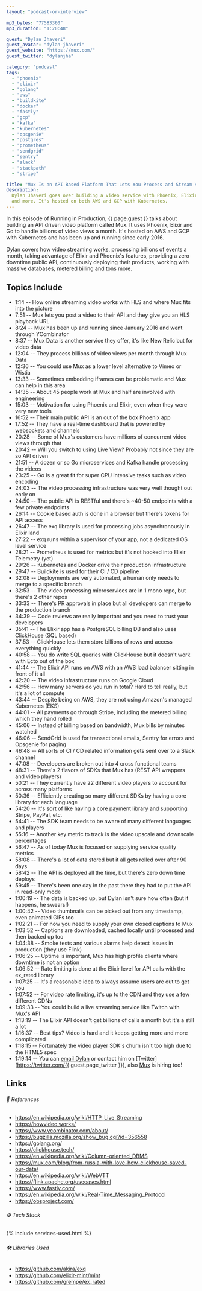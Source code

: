 ```yaml
---
layout: "podcast-or-interview"

mp3_bytes: "77583360"
mp3_duration: "1:20:48"

guest: "Dylan Jhaveri"
guest_avatar: "dylan-jhaveri"
guest_website: "https://mux.com/"
guest_twitter: "dylanjha"

category: "podcast"
tags:
  - "phoenix"
  - "elixir"
  - "golang"
  - "aws"
  - "buildkite"
  - "docker"
  - "fastly"
  - "gcp"
  - "kafka"
  - "kubernetes"
  - "opsgenie"
  - "postgres"
  - "prometheus"
  - "sendgrid"
  - "sentry"
  - "slack"
  - "stackpath"
  - "stripe"

title: "Mux Is an API Based Platform That Lets You Process and Stream Videos"
description:
  Dylan Jhaveri goes over building a video service with Phoenix, Elixir, Go
  and more. It's hosted on both AWS and GCP with Kubernetes.
---
```


In this episode of Running in Production, {{ page.guest }} talks about building
an API driven video platform called Mux. It uses Phoenix, Elixir and Go to
handle billions of video views a month. It's hosted on AWS and GCP with
Kubernetes and has been up and running since early 2016.

Dylan covers how video streaming works, processing billions of events a month,
taking advantage of Elixir and Phoenix's features, providing a zero downtime
public API, continuously deploying their products, working with massive
databases, metered billing and tons more.

## Topics Include

- 1:14 -- How online streaming video works with HLS and where Mux fits into the picture
- 7:51 -- Mux lets you post a video to their API and they give you an HLS playback URL
- 8:24 -- Mux has been up and running since January 2016 and went through YCombinator
- 8:37 -- Mux Data is another service they offer, it's like New Relic but for video data
- 12:04 -- They process billions of video views per month through Mux Data
- 12:36 -- You could use Mux as a lower level alternative to Vimeo or Wistia
- 13:33 -- Sometimes embedding iframes can be problematic and Mux can help in this area
- 14:35 -- About 45 people work at Mux and half are involved with engineering
- 15:03 -- Motivation for using Phoenix and Elixir, even when they were very new tools
- 16:52 -- Their main public API is an out of the box Phoenix app
- 17:52 -- They have a real-time dashboard that is powered by websockets and channels
- 20:28 -- Some of Mux's customers have millions of concurrent video views through that
- 20:42 -- Will you switch to using Live View? Probably not since they are so API driven
- 21:51 -- A dozen or so Go microservices and Kafka handle processing the videos
- 23:25 -- Go is a great fit for super CPU intensive tasks such as video encoding
- 24:03 -- The video processing infrastructure was very well thought out early on
- 24:50 -- The public API is RESTful and there's ~40-50 endpoints with a few private endpoints
- 26:14 -- Cookie based auth is done in a browser but there's tokens for API access
- 26:47 -- The exq library is used for processing jobs asynchronously in Elixir land
- 27:22 -- exq runs within a supervisor of your app, not a dedicated OS level service 
- 28:21 -- Prometheus is used for metrics but it's not hooked into Elixir Telemetry (yet)
- 29:26 -- Kubernetes and Docker drive their production infrastructure
- 29:47 -- Buildkite is used for their CI / CD pipeline
- 32:08 -- Deployments are very automated, a human only needs to merge to a specific branch
- 32:53 -- The video processing microservices are in 1 mono repo, but there's 2 other repos
- 33:33 -- There's PR approvals in place but all developers can merge to the production branch
- 34:39 -- Code reviews are really important and you need to trust your developers
- 35:41 -- The Elixir app has a PostgreSQL billing DB and also uses ClickHouse (SQL based)
- 37:53 -- ClickHouse lets them store billions of rows and access everything quickly
- 40:58 -- You do write SQL queries with ClickHouse but it doesn't work with Ecto out of the box
- 41:44 -- The Elixir API runs on AWS with an AWS load balancer sitting in front of it all
- 42:20 -- The video infrastructure runs on Google Cloud
- 42:56 -- How many servers do you run in total? Hard to tell really, but it's a lot of compute
- 43:44 -- Despite being on AWS, they are not using Amazon's managed Kubernetes (EKS)
- 44:01 -- All payments go through Stripe, including the metered billing which they hand rolled
- 45:06 -- Instead of billing based on bandwidth, Mux bills by minutes watched
- 46:06 -- SendGrid is used for transactional emails, Sentry for errors and Opsgenie for paging
- 46:48 -- All sorts of CI / CD related information gets sent over to a Slack channel
- 47:08 -- Developers are broken out into 4 cross functional teams
- 48:31 -- There's 2 flavors of SDKs that Mux has (REST API wrappers and video players)
- 50:21 -- They currently have 22 different video players to account for across many platforms
- 50:36 -- Efficiently creating so many different SDKs by having a core library for each language
- 54:20 -- It's sort of like having a core payment library and supporting Stripe, PayPal, etc.
- 54:41 -- The SDK team needs to be aware of many different languages and players
- 55:16 -- Another key metric to track is the video upscale and downscale percentages
- 56:47 -- As of today Mux is focused on supplying service quality metrics
- 58:08 -- There's a lot of data stored but it all gets rolled over after 90 days
- 58:42 -- The API is deployed all the time, but there's zero down time deploys
- 59:45 -- There's been one day in the past there they had to put the API in read-only mode
- 1:00:19 -- The data is backed up, but Dylan isn't sure how often (but it happens, he swears!)
- 1:00:42 -- Video thumbnails can be picked out from any timestamp, even animated GIFs too
- 1:02:21 -- For now you need to supply your own closed captions to Mux
- 1:03:52 -- Captions are downloaded, cached locally until processed and then backed up too
- 1:04:38 -- Smoke tests and various alarms help detect issues in production (they use Flink)
- 1:06:25 -- Uptime is important, Mux has high profile clients where downtime is not an option
- 1:06:52 -- Rate limiting is done at the Elixir level for API calls with the ex_rated library
- 1:07:25 -- It's a reasonable idea to always assume users are out to get you
- 1:07:52 -- For video rate limiting, it's up to the CDN and they use a few different CDNs
- 1:09:33 -- You could build a live streaming service like Twitch with Mux's API
- 1:13:19 -- The Elixir API doesn't get billions of calls a month but it's a still a lot
- 1:16:37 -- Best tips? Video is hard and it keeps getting more and more complicated
- 1:18:15 -- Fortunately the video player SDK's churn isn't too high due to the HTML5 spec
- 1:19:14 -- You can [email Dylan](mailto:dylan@mux.com) or contact him on [Twitter](https://twitter.com/{{ guest.page_twitter }}), also [Mux](https://mux.com/blog/) is hiring too!

## Links

###### 📄 References

- <https://en.wikipedia.org/wiki/HTTP_Live_Streaming>
- <https://howvideo.works/>
- <https://www.ycombinator.com/about/>
- <https://bugzilla.mozilla.org/show_bug.cgi?id=356558>
- <https://golang.org/>
- <https://clickhouse.tech/>
- <https://en.wikipedia.org/wiki/Column-oriented_DBMS>
- <https://mux.com/blog/from-russia-with-love-how-clickhouse-saved-our-data/>
- <https://en.wikipedia.org/wiki/WebVTT>
- <https://flink.apache.org/usecases.html>
- <https://www.fastly.com/>
- <https://en.wikipedia.org/wiki/Real-Time_Messaging_Protocol>
- <https://obsproject.com/>

###### ⚙️ Tech Stack

{% include services-used.html %}

###### 🛠 Libraries Used

- <https://github.com/akira/exq>
- <https://github.com/elixir-mint/mint>
- <https://github.com/grempe/ex_rated>
